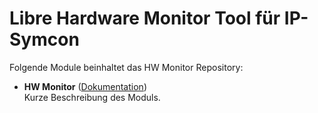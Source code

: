 # Libre Hardware Monitor Tool für IP-Symcon

Folgende Module beinhaltet das HW Monitor Repository:

- __HW Monitor__ ([Dokumentation](HW%20Monitor))  
	Kurze Beschreibung des Moduls.
